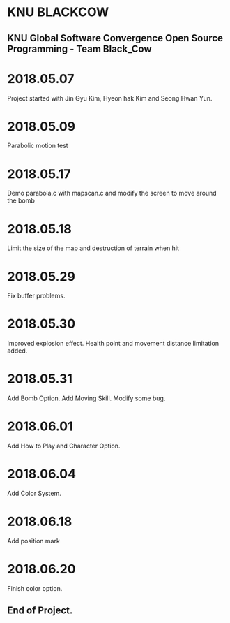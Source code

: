 KNU BLACKCOW
============
KNU Global Software Convergence Open Source Programming - Team Black_Cow
------------------------------------------------------------------------


# 2018.05.07 
Project started with Jin Gyu Kim, Hyeon hak Kim and Seong Hwan Yun.

# 2018.05.09 
Parabolic motion test

# 2018.05.17 
Demo parabola.c with mapscan.c and modify the screen to move around the bomb

# 2018.05.18
Limit the size of the map and destruction of terrain when hit

# 2018.05.29
Fix buffer problems.

# 2018.05.30
Improved explosion effect.
Health point and movement distance limitation added.

# 2018.05.31
Add Bomb Option.
Add Moving Skill.
Modify some bug.

# 2018.06.01
Add How to Play and Character Option.

# 2018.06.04
Add Color System.

# 2018.06.18
Add position mark

# 2018.06.20
Finish color option.

End of Project.
-----------------
